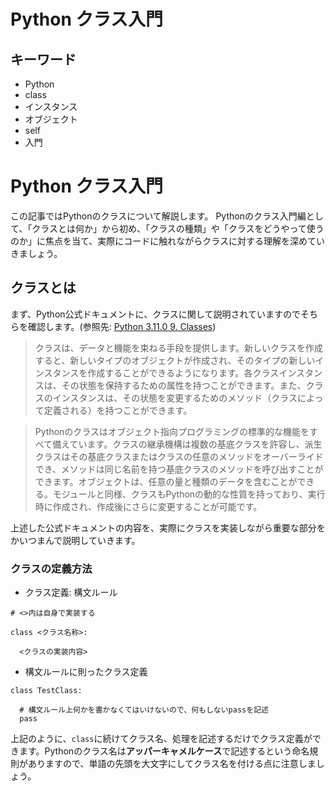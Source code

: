 # Python クラス入門

## キーワード

- Python
- class
- インスタンス
- オブジェクト
- self
- 入門

# Python クラス入門

この記事ではPythonのクラスについて解説します。
Pythonのクラス入門編として、「クラスとは何か」から初め、「クラスの種類」や「クラスをどうやって使うのか」に焦点を当て、実際にコードに触れながらクラスに対する理解を深めていきましょう。

## クラスとは

まず、Python公式ドキュメントに、クラスに関して説明されていますのでそちらを確認します。(参照先: [Python 3.11.0 9. Classes](https://docs.python.org/3/tutorial/classes.html))

> クラスは、データと機能を束ねる手段を提供します。新しいクラスを作成すると、新しいタイプのオブジェクトが作成され、そのタイプの新しいインスタンスを作成することができるようになります。各クラスインスタンスは、その状態を保持するための属性を持つことができます。また、クラスのインスタンスは、その状態を変更するためのメソッド（クラスによって定義される）を持つことができます。

> Pythonのクラスはオブジェクト指向プログラミングの標準的な機能をすべて備えています。クラスの継承機構は複数の基底クラスを許容し、派生クラスはその基底クラスまたはクラスの任意のメソッドをオーバーライドでき、メソッドは同じ名前を持つ基底クラスのメソッドを呼び出すことができます。オブジェクトは、任意の量と種類のデータを含むことができる。モジュールと同様、クラスもPythonの動的な性質を持っており、実行時に作成され、作成後にさらに変更することが可能です。

上述した公式ドキュメントの内容を、実際にクラスを実装しながら重要な部分をかいつまんで説明していきます。

### クラスの定義方法

- クラス定義: 構文ルール

```python:
# <>内は自身で実装する

class <クラス名称>:

  <クラスの実装内容>
```

- 構文ルールに則ったクラス定義

```python:
class TestClass:

  # 構文ルール上何かを書かなくてはいけないので、何もしないpassを記述
  pass
```

上記のように、`class`に続けてクラス名、処理を記述するだけでクラス定義ができます。Pythonのクラス名は**アッパーキャメルケース**で記述するという命名規則がありますので、単語の先頭を大文字にしてクラス名を付ける点に注意しましょう。
